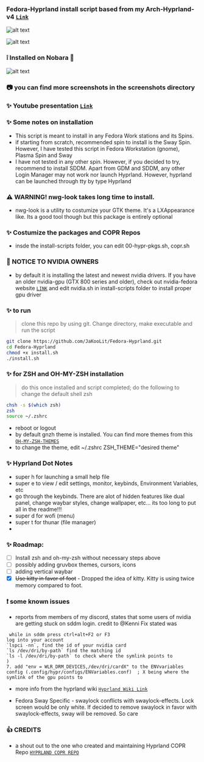 
### Fedora-Hyprland install script based from my Arch-Hyprland-v4 [`Link`](https://github.com/JaKooLit/Hyprland-v4)

![alt text](https://github.com/JaKooLit/Fedora-Hyprland/blob/main/screenshots/dual_panel-light-dark-switch.png)

![alt text](https://github.com/JaKooLit/Fedora-Hyprland/blob/main/screenshots/default-light-dark.png)

### ❕ Installed on Nobara 🥰

![alt text](https://github.com/JaKooLit/Fedora-Hyprland/blob/main/screenshots/Hyprland-Nobara.png)


### 📷 you can find more screenshots in the screenshots directory

### ✨ Youtube presentation [`Link`](https://youtu.be/w2dt4GlHjV0?si=15JWMFH1wAEM2a5F)

### ✨  Some notes on installation
- This script is meant to install in any Fedora Work stations and its Spins.
- if starting from scratch, recommended spin to install is the Sway Spin. However, I have tested this script in Fedora Workstation (gnome), Plasma Spin and Sway
- I have not tested in any other spin. However, if you decided to try, recommend to install SDDM. Apart from GDM and SDDM, any other Login Manager may not work nor launch Hyprland. However, hyprland can be launched through tty by type Hyprland

### ⚠️ WARNING! nwg-look takes long time to install. 
- nwg-look is a utility to costumize your GTK theme. It's a LXAppearance like. Its a good tool though but this package is entirely optional


### ✨ Costumize the packages and COPR Repos
- insde the install-scripts folder, you can edit 00-hypr-pkgs.sh, copr.sh

### 🔔 NOTICE TO NVIDIA OWNERS ### 
- by default it is installing the latest and newest nvidia drivers. If you have an older nvidia-gpu (GTX 800 series and older), check out nvidia-fedora website [`LINK`](https://rpmfusion.org/Howto/NVIDIA#Installing_the_drivers) and edit nvidia.sh in install-scripts folder to install proper gpu driver

### ✨ to run
> clone this repo by using git. Change directory, make executable and run the script
```bash
git clone https://github.com/JaKooLit/Fedora-Hyprland.git
cd Fedora-Hyprland
chmod +x install.sh
./install.sh
```
### ✨ for ZSH and OH-MY-ZSH installation
> do this once installed and script completed; do the following to change the default shell zsh
```bash
chsh -s $(which zsh)
zsh
source ~/.zshrc
```
- reboot or logout
- by default gnzh theme is installed. You can find more themes from this [`OH-MY-ZSH-THEMES`](https://github.com/ohmyzsh/ohmyzsh/wiki/Themes)
- to change the theme, edit ~/.zshrc ZSH_THEME="desired theme"

### ✨ Hyprland Dot Notes
- super h for launching a small help file
- super e to view / edit settings, monitor, keybinds, Environment Variables, etc
- go through the keybinds. There are alot of hidden features like dual panel, change waybar styles, change wallpaper, etc... its too long to put all in the readme!!!
- super d for wofi (menu)
- super t for thunar (file manager)
- 
### ✨ Roadmap:
- [ ] Install zsh and oh-my-zsh without necessary steps above
- [ ] possibly adding gruvbox themes, cursors, icons
- [ ] adding vertical waybar 
- [X] ~~Use kitty in favor of foot~~ - Dropped the idea of kitty. Kitty is using twice memory compared to foot.

### ❗ some known issues
- reports from members of my discord, states that some users of nvidia are getting stuck on sddm login. credit  to @Kenni Fix stated was 
```  
 while in sddm press ctrl+alt+F2 or F3
log into your account
`lspci -nn`, find the id of your nvidia card
`ls /dev/dri/by-path` find the matching id
`ls -l /dev/dri/by-path` to check where the symlink points to 
)
7. add "env = WLR_DRM_DEVICES,/dev/dri/cardX" to the ENVvariables config (.config/hypr/configs/ENVariables.conf)  ; X being where the symlink of the gpu points to
```
- more info from the hyprland wiki [`Hyprland Wiki Link`](https://wiki.hyprland.org/FAQ/#my-external-monitor-is-blank--doesnt-render--receives-no-signal-laptop)

- Fedora Sway Specific - swaylock conflicts with swaylock-effects. Lock screen would be only white. If decided to remove swaylock in favor with swaylock-effects, sway will be removed. So care

### 👍 CREDITS
- a shout out to the one who created and maintaining Hyprland COPR Repo [`HYPRLAND COPR REPO`](https://copr.fedorainfracloud.org/coprs/solopasha/hyprland/)
